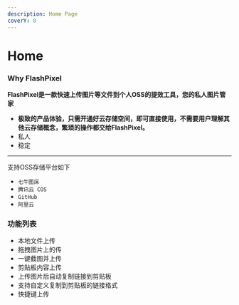 ```yaml
---
description: Home Page
coverY: 0
---
```


# Home

### **Why** FlashPixel <a href="#ying-yong-gai-shu" id="ying-yong-gai-shu"></a>

**FlashPixel是一款快速上传图片等文件到个人OSS的提效工具，您的私人图片管家**

* **极致的产品体验，只需开通好云存储空间，即可直接使用，不需要用户理解其他云存储概念，繁琐的操作都交给FlashPixel。**
* 私人
* 稳定

****

支持OSS存储平台如下

* `七牛图床`
* `腾讯云 COS`
* `GitHub`
* `阿里云`

### 功能列表 <a href="#te-se-gong-neng" id="te-se-gong-neng"></a>

* 本地文件上传
* 拖拽图片上的传
* 一键截图并上传
* 剪贴板内容上传
* 上传图片后自动复制链接到剪贴板
* 支持自定义复制到剪贴板的链接格式
* 快捷键上传



